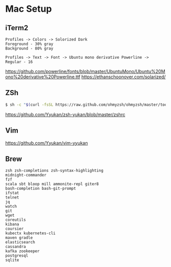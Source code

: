 # Mac Setup

## iTerm2

```
Profiles -> Colors -> Solorized Dark 
Foreground - 30% gray
Background - 80% gray 

Profiles -> Text -> Font -> Ubuntu mono derivative Powerline -> Regular - 16
```

https://github.com/powerline/fonts/blob/master/UbuntuMono/Ubuntu%20Mono%20derivative%20Powerline.ttf
https://ethanschoonover.com/solarized/

## ZSh
```sh
$ sh -c "$(curl -fsSL https://raw.github.com/ohmyzsh/ohmyzsh/master/tools/install.sh)"
```
https://github.com/Yyukan/zsh-yukan/blob/master/zshrc

## Vim
https://github.com/Yyukan/vim-yyukan

## Brew
```
zsh zsh-completions zsh-syntax-highlighting
midnight-commander            
fzf            
scala sbt bloop mill ammonite-repl giter8 
bash-completion bash-git-prompt                 
ifstat                    
telnet
jq
watch        
git                        
wget
coreutils                   
kibana
coursier        
kubectx kubernetes-cli
maven gradle 
elasticsearch
cassandra
kafka zookeeper
postgresql
sqlite
```
